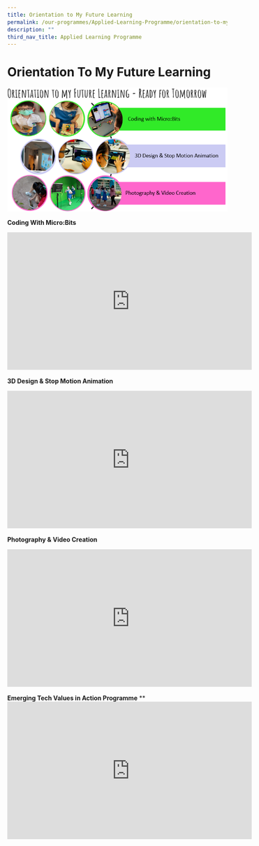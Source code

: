 ```yaml
---
title: Orientation to My Future Learning
permalink: /our-programmes/Applied-Learning-Programme/orientation-to-my-future-learning
description: ""
third_nav_title: Applied Learning Programme
---
```

# Orientation To My Future Learning

![](/images/finalfinalfinal.png)

**Coding With Micro:Bits**
<iframe width="560" height="315" src="https://www.youtube.com/embed/gHYzcfgAfcg" title="YouTube video player" frameborder="0" allow="accelerometer; autoplay; clipboard-write; encrypted-media; gyroscope; picture-in-picture" allowfullscreen></iframe>

**3D Design & Stop Motion Animation**
<iframe width="560" height="315" src="https://www.youtube.com/embed/qYJCPqcwnfU" title="YouTube video player" frameborder="0" allow="accelerometer; autoplay; clipboard-write; encrypted-media; gyroscope; picture-in-picture" allowfullscreen></iframe>

**Photography & Video Creation**
<iframe width="560" height="315" src="https://www.youtube.com/embed/GJNxcwd048g" title="YouTube video player" frameborder="0" allow="accelerometer; autoplay; clipboard-write; encrypted-media; gyroscope; picture-in-picture" allowfullscreen></iframe>

**Emerging Tech Values in Action Programme**
**<iframe width="560" height="315" src="https://www.youtube.com/embed/7epFWLVAhF0" title="YouTube video player" frameborder="0" allow="accelerometer; autoplay; clipboard-write; encrypted-media; gyroscope; picture-in-picture" allowfullscreen></iframe>